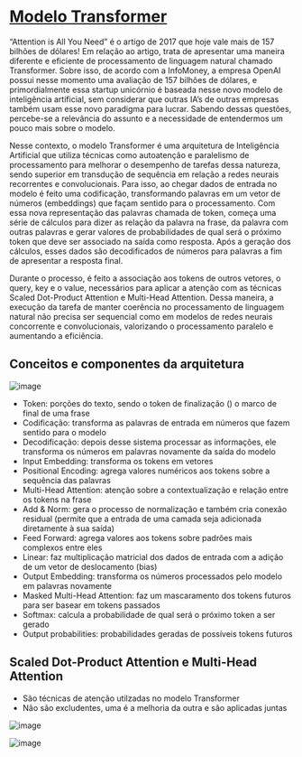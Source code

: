 # [Modelo Transformer](https://proceedings.neurips.cc/paper_files/paper/2017/file/3f5ee243547dee91fbd053c1c4a845aa-Paper.pdf)

“Attention is All You Need” é o artigo de 2017 que hoje vale mais de 157 bilhões de 
dólares! Em relação ao artigo, trata de apresentar uma maneira diferente e eficiente 
de processamento de linguagem natural chamado Transformer. Sobre isso, de acordo com 
a InfoMoney, a empresa OpenAI possui nesse momento uma avaliação de 157 bilhões de 
dólares, e primordialmente essa startup unicórnio é baseada nesse novo modelo de 
inteligência artificial, sem considerar que outras IA’s de outras empresas também 
usam esse novo paradigma para lucrar. Sabendo dessas questões, percebe-se a relevância 
do assunto e a necessidade de entendermos um pouco mais sobre o modelo.<br>

Nesse contexto, o modelo Transformer é uma arquitetura de Inteligência 
Artificial que utiliza técnicas como autoatenção e paralelismo de processamento 
para melhorar o desempenho de tarefas dessa natureza, sendo superior em transdução 
de sequência em relação a redes neurais recorrentes e convolucionais. Para isso, 
ao chegar dados de entrada no modelo é feito uma codificação, transformando palavras 
em um vetor de números (embeddings) que façam sentido para o processamento. Com essa 
nova representação das palavras chamada de token, começa uma série de cálculos para 
dizer as relação da palavra na frase, da palavra com outras palavras e gerar valores 
de probabilidades de qual será o próximo token que deve ser associado na saída 
como resposta. Após a geração dos cálculos, esses dados são decodificados de 
números para palavras a fim de apresentar a resposta final.<br>

Durante o processo, é feito a associação aos tokens de outros vetores, o query, 
key e o value, necessários para aplicar a atenção com as técnicas Scaled 
Dot-Product Attention e Multi-Head Attention. Dessa maneira, a execução da tarefa 
de manter coerência no processamento de linguagem natural não precisa ser 
sequencial como em modelos de redes neurais concorrente e convolucionais, 
valorizando o processamento paralelo e aumentando a eficiência.<br>

## Conceitos e componentes da arquitetura

![image](https://github.com/user-attachments/assets/2301aa55-252e-4f29-84db-66b80333dbfe)

- Token: porções do texto, sendo o token de finalização (<EOS>) o 
marco de final de uma frase
- Codificação: transforma as palavras de entrada em números que fazem 
sentido para o modelo
- Decodificação: depois desse sistema processar as informações, ele transforma 
os números em palavras novamente da saída do modelo
- Input Embedding: transforma os tokens em vetores
- Positional Encoding: agrega valores numéricos aos tokens sobre a sequência das palavras
- Multi-Head Attention: atenção sobre a contextualização e relação entre os tokens na frase
- Add & Norm: gera o processo de normalização e também cria conexão residual (permite que a entrada de uma camada seja adicionada diretamente à sua saída)
- Feed Forward: agrega valores aos tokens sobre padrões mais complexos entre eles
- Linear: faz multiplicação matricial dos dados de entrada com a adição de um vetor de deslocamento (bias)
- Output Embedding: transforma os números processados pelo modelo em palavras novamente
- Masked Multi-Head Attention: faz um mascaramento dos tokens futuros para ser basear em tokens passados
- Softmax: calcula a probabilidade de qual será o próximo token a ser gerado
- Output probabilities: probabilidades geradas de possíveis tokens futuros


## Scaled Dot-Product Attention e Multi-Head Attention

- São técnicas de atenção utilzadas no modelo Transformer
- Não são excludentes, uma é a melhoria da outra e são aplicadas juntas

![image](https://github.com/user-attachments/assets/0eefe9a4-249e-4d33-99f2-0c0de62560b5)

![image](https://github.com/user-attachments/assets/0f13a730-538c-4f04-8186-965f8e035eaa)

